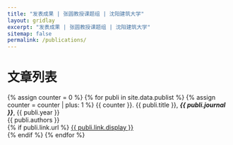```yaml
---
title: "发表成果 | 张圆教授课题组 | 沈阳建筑大学"
layout: gridlay
excerpt: "发表成果 | 张圆教授课题组 | 沈阳建筑大学"
sitemap: false
permalink: /publications/
---
```


# 文章列表

{% assign counter = 0 %}
{% for publi in site.data.publist %}
  {% assign counter = counter | plus: 1 %}
  {{ counter }}. {{ publi.title }}, <em><strong>{{ publi.journal }}</strong></em>, {{ publi.year }} <br />
  {{ publi.authors }} <br />
  {% if publi.link.url %}
    <a href="{{ publi.link.url }}">{{ publi.link.display }}</a><br />
  {% endif %}
{% endfor %}
